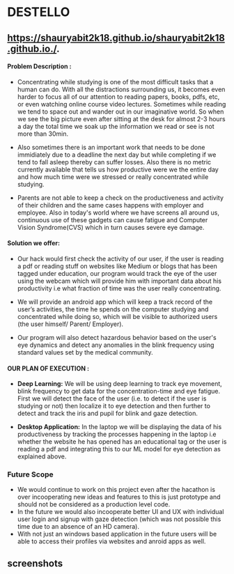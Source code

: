 # DESTELLO
## https://shauryabit2k18.github.io/shauryabit2k18.github.io./.

#### **Problem Description :**

- Concentrating while studying is one of the most difficult tasks that a human can do. With all the distractions surrounding us, it becomes even harder to focus all of our attention to reading papers, books, pdfs, etc, or even watching online course video lectures. Sometimes while reading we tend to space out and wander out in our imaginative world. So when we see the big picture even after sitting at the desk for almost 2-3 hours a day the total time we soak up the information we read or see is not more than 30min. 

- Also sometimes there is an important work that needs to be done immidiately due to a deadline the next day but while completing if we tend to fall asleep thereby can suffer losses. Also there is no metric currently available that tells us how productive were we the entire day and how much time were we stressed or really concentrated while studying.

- Parents are not able to keep a check on the productiveness and activity of their children and the same cases happens with employer and employee. Also in today's world where we have screens all around us, continuous use of these gadgets can cause fatigue and Computer Vision Syndrome(CVS) which in turn causes severe eye damage. 

#### **Solution we offer:**

- Our hack would first check the activity of our user, if the user is reading a pdf or reading stuff on websites like Medium or blogs that has been tagged under education, our program would track the eye of the user using the webcam which will provide him with important data about his productivity i.e what fraction of time was the user really concentrating.

- We will provide an android app which will keep a track record of the user’s activities, the time he spends on the computer studying and concentrated while doing so, which will be visible to authorized users (the user himself/ Parent/ Employer).

- Our program will also detect hazardous behavior based on the user's eye dynamics and detect any anomalies in the blink frequency using standard values set by the medical community.


#### **OUR PLAN OF EXECUTION :**

- **Deep Learning:**
  We will be using deep learning to track eye movement, blink frequency to get data for the concentration-time and eye fatigue. First we will detect the face of the user (i.e. to detect if the user is studying or not) then localize it to eye detection and then further to detect and track the iris and pupil for blink and gaze detection.

- **Desktop Application:** 
  In the laptop we will be displaying the data of his productiveness by tracking the processes happening in the laptop i.e whether the website he has opened has an educational tag or the user is reading a pdf and integrating this to our ML model for eye detection as explained above.

### **Future Scope**

- We would continue to work on this project even after the hacathon is over incooperating new ideas and features to this is just prototype and should not be considered as a production level code.
- In the future we would also incooperate better UI and UX with individual user login and signup with gaze detection (which was not possible this time due to an absence of an HD camera).
- With not just an windows based application in the future users will be able to access their profiles via websites and anroid apps as well.

## **screenshots**
